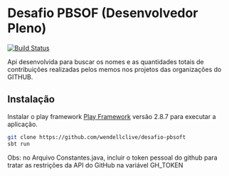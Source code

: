 # Desafio PBSOF (Desenvolvedor Pleno)
[![Build Status](https://travis-ci.org/joemccann/dillinger.svg?branch=master)](https://travis-ci.org/joemccann/dillinger)

Api desenvolvida para buscar os nomes e as quantidades totais de contribuições realizadas pelos memos nos projetos das organizações do GITHUB.

## Instalação

Instalar o play framework [Play Framework](https://www.playframework.com/) versão 2.8.7 para executar a aplicação.

```sh
git clone https://github.com/wendellclive/desafio-pbsoft
sbt run
```

Obs: no Arquivo Constantes.java, incluir o token pessoal do github para tratar as restrições da API do GitHub na variável GH_TOKEN

